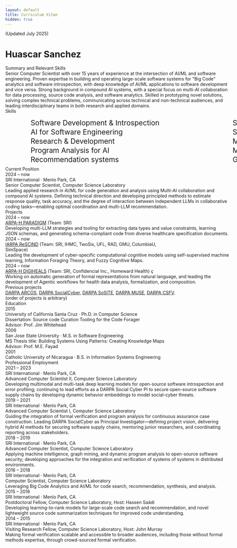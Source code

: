```yaml
---
layout: default
title: Curriculum Vitae
hidden: true
---
```


<style>
.deemph {
  width: 80ch;
  display: inline-block;
  word-wrap: break-word;
  overflow-wrap: break-word;
}
.skills-grid {
  display: grid;
  grid-template-columns: 1fr 1fr;
  column-gap: 5px;
  row-gap: 2px;
  margin-top: 15px;
  width: 90ch;
  font-size: 1.4rem;
  padding-left: 60pt;
	padding-bottom: 6pt;
}
.skills-grid div {
  white-space: nowrap;
  overflow: hidden;
  text-overflow: ellipsis; /* Optional: adds ... if text is too long */
}
</style>

<div class="shifted">
  <div class="section">
    <div class="entry">
      <div class="item">
        <span class="deemph">(Updated July 2025)</span>
      </div>
    </div>
  </div>
</div>

# Huascar Sanchez

<div class="shifted">
<div class="section">
    <div class="heading">Summary and Relevant Skills</div>
    <div class="entry">
        <div class="item">
            <span class="deemph">Senior Computer Scientist with over 15 years of experience at the intersection of AI/ML and software engineering. Proven expertise in building and operating large-scale software systems for "Big Code" analytics and software introspection, with deep knowledge of AI/ML applications to software development and vice versa. Strong background in compound AI systems, with a special focus on multi-AI collaboration for data processing, source code analysis, and software analytics. Skilled in prototyping novel solutions, solving complex technical problems, communicating across technical and non-technical audiences, and leading interdisciplinary teams in both research and applied domains.</span>
        </div> <!-- item -->
    </div> <!-- entry -->
    <div class="heading">Skills</div>
    <div class="entry">
        <div class="skills-grid">
          <div>Software Development & Introspection</div>
          <div>Software Engineering for AI</div>
          <div>AI for Software Engineering</div>
          <div>Software Analytics</div>
          <div>Research & Development</div>
          <div>Machine Learning for Source Code</div>
          <div>Program Analysis for AI</div>
          <div>Multi-LLM Collaboration for Coding Automation</div>
          <div>Recommendation systems</div>
          <div>Graph-based pattern mining</div>
        </div>
    </div> <!-- entry -->
</div> <!-- Summary section -->
<div class="section">
    <div class="heading">Current Position</div>
    <div class="entry">
        <div class="year">2024 &ndash; now</div>
        <div class="item">
            <span class="bold">SRI International</span> &middot; Menlo Park, CA <br />
            <span class="emph">Senior Computer Scientist</span>, Computer Science Laboratory <br/>
            <span class="deemph">Leading applied research in AI/ML for code generation and analysis using Multi-AI collaboration and compound AI systems. Defining technical direction and developing principled methods to estimate response quality, task accuracy, and the degree of interaction between independent LLMs in collaborative coding tasks&mdash;enabling optimal coordination and multi-LLM recommendation.</span>
        </div>
    </div>
</div> <!-- Current Position section -->
<div class="section">
    <div class="heading">Projects</div>
    <div class="entry">
        <div class="year">2024 &ndash; now</div>
        <div class="item">
            <span class="bold"><a href="https://arpa-h.gov/research-and-funding/programs/paradigm">ARPA-H PARADIGM</a></span> (Team: SRI) <br />
            <span class="deemph">Developing multi-LLM strategies and tooling for extracting data types and value constraints, learning JSON schemas, and generating schema-compliant code from diverse healthcare specification documents.</span>
        </div>
    </div>
    <div class="entry">
        <div class="year">2024 &ndash; now</div>
        <div class="item">
            <span class="bold"><a href="https://www.iarpa.gov/research-programs/rescind">IARPA ReSCIND</a></span> (Team: SRI, IHMC, TwoSix, UFL, RAD, GMU, ColumbiaU, SimSpace) <br />
            <span class="deemph">Leading the development of cyber-specific computational cognitive models using self-supervised machine learning, Information Foraging Theory, and Fuzzy Cognitive Maps.</span>
        </div>
    </div>
    <div class="entry">
        <div class="year">2024 &ndash; now</div>
        <div class="item">
            <span class="bold"><a href="https://arpa-h.gov/research-and-funding/programs/digiheals">ARPA-H DIGIHEALS</a></span> (Team: SRI, Confidencial Inc., Homeward Health) ç
            <span class="deemph">Working on automatic generation of formal representations from natural language, and leading the development of Agentic workflows for health data analysis, formalization, and composition.</span>
        </div>
    </div>
    <div class="heading">Previous projects</div>
    <div class="entry">
      <div class="item">
        <span class="deemph"><a href="https://www.darpa.mil/program/automated-rapid-certification-of-software">DARPA ARCOS</a>, <a href="https://www.darpa.mil/program/hybrid-ai-to-protect-integrity-of-open-source-code">DARPA SocialCyber</a>, <a href="https://www.darpa.mil/program/system-of-systems-integration-technology-and-experimentation">DARPA SoSITE</a>, <a href="https://www.darpa.mil/program/mining-and-understanding-software-enclaves">DARPA MUSE</a>, <a href="https://www.darpa.mil/program/crowd-sourced-formal-verification">DARPA CSFV</a>.</span> <br />
        <span>(order of projects is arbitrary)</span>
      </div>
    </div>
</div> <!-- Projects section -->
<div class="section">
	<div class="heading">Education</div>
	<div class="entry">
		<div class="year">2015</div>
		<div class="item">
			<span class="bold">University of California Santa Cruz</span> &middot; Ph.D. in Computer Science <br />
			<span class="deemph">Dissertation: Source code Curation Tooling for the Code Forager <br />
				Advisor: Prof. Jim Whitehead</span>
		</div>
	</div>
	<div class="entry">
		<div class="year">2006</div>
		<div class="item">
			<span class="bold">San Jose State University</span> &middot; M.S. in Software Engineering <br />
			<span class="deemph">MS Thesis title: Building Systems Using Patterns: Creating Knowledge Maps <br />
					Advisor: Prof. M.E. Fayad</span>
		</div>
	</div> <!-- entry -->
	<div class="entry">
		<div class="year">2001</div>
		<div class="item">
			<span class="bold">Catholic University of Nicaragua</span> &middot; B.S. in Information Systems Engineering <br />
		</div>
	</div> <!-- entry -->
</div> <!-- Education section -->
<div class="section">
    <div class="heading">Professional Employment</div>
    <div class="entry">
        <div class="year">2021 &ndash; 2023</div>
        <div class="item">
            <span class="bold">SRI International</span> &middot; Menlo Park, CA <br />
            <span class="emph">Advanced Computer Scientist II</span>, Computer Science Laboratory <br/>
            <span class="deemph">Developing multimodal and multi-task deep learning models for open-source software introspection and error profiling; continuing to lead efforts as a DARPA Social Cyber PI to secure open-source software supply chains by developing dynamic behavior embeddings to model social-cyber threats.</span>
        </div>
    </div>
    <div class="entry">
        <div class="year">2019 &ndash; 2021</div>
        <div class="item">
            <span class="bold">SRI International</span> &middot; Menlo Park, CA <br />
            <span class="emph">Advanced Computer Scientist I</span>, Computer Science Laboratory <br/>
            <span class="deemph">Guiding the integration of formal verification and program analysis for continuous assurance case construction. Leading DARPA SocialCyber as Principal Investigator&mdash;defining project vision, delivering hybrid AI methods for securing software supply chains, mentoring junior researchers, and coordinating reporting across stakeholders.</span>
        </div>
    </div>
    <div class="entry">
        <div class="year">2018 &ndash; 2019</div>
        <div class="item">
            <span class="bold">SRI International</span> &middot; Menlo Park, CA <br />
            <span class="emph">Advanced Computer Scientist</span>, Computer Science Laboratory <br/>
            <span class="deemph">Applying machine intelligence, graph mining, and dynamic program analysis to open-source software security; developing approaches for the integration and verification of systems of systems in distributed environments.</span>
        </div>
    </div>
    <div class="entry">
        <div class="year">2016 &ndash; 2018</div>
        <div class="item">
            <span class="bold">SRI International</span> &middot; Menlo Park, CA <br />
            <span class="emph">Computer Scientist</span>, Computer Science Laboratory <br/>
            <span class="deemph">Leveraging Big Code Analytics and AI/ML for code search, recommendation, synthesis, and analysis.</span>
        </div>
    </div>
    <div class="entry">
        <div class="year">2015 &ndash; 2016</div>
        <div class="item">
            <span class="bold">SRI International</span> &middot; Menlo Park, CA <br />
            <span class="emph">Postdoctoral Fellow</span>, Computer Science Laboratory, <span class="emph">Host: Hassen Sa&auml;di</span> <br/>
            <span class="deemph">Developing learning-to-rank models for large-scale code search and recommendation, and novel lightweight source code summarization techniques for improved code understanding.</span>
        </div>
    </div>
    <div class="entry">
        <div class="year">2014 &ndash; 2015</div>
        <div class="item">
            <span class="bold">SRI International</span> &middot; Menlo Park, CA <br />
            <span class="emph">Visiting Research Fellow</span>, Computer Science Laboratory, <span class="emph">Host: John Murray</span> <br/>
            <span class="deemph">Making formal verification scalable and accessible to broader audiences, including those without formal methods expertise, through crowd-sourced formal verification.</span>
        </div>
    </div>
</div> <!-- Employment section -->
<!-- more -->
</div>
